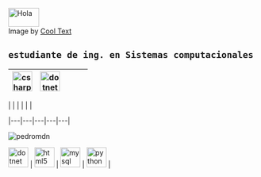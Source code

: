 <a href="https://cooltext.com"><img src="https://images.cooltext.com/5466345.png" width="62" height="38" alt="Hola" /></a>
<br />Image by <a href="https://cooltext.com">Cool Text <a href="https://cooltext.com/Edit-Logo?LogoID=3636097667"></a>
## `estudiante de ing. en Sistemas computacionales`

| <img src="https://devicons.github.io/devicon/devicon.git/icons/csharp/csharp-original.svg" alt="csharp" width="40" height="40"/>  | <img src="https://devicons.github.io/devicon/devicon.git/icons/dot-net/dot-net-original-wordmark.svg" alt="dotnet" width="40" height="40"/>   |   |   |   |
|---|---|---|---|---|

|   | | | | | 

|---|---|---|---|---|

<p align="left"> <img src="https://komarev.com/ghpvc/?username=pedromdn" alt="pedromdn" /> </p>
<img src="https://devicons.github.io/devicon/devicon.git/icons/dot-net/dot-net-original-wordmark.svg" alt="dotnet" width="40" height="40"/>   | 
<img src="https://devicons.github.io/devicon/devicon.git/icons/html5/html5-original-wordmark.svg" alt="html5" width="40" height="40"/>   |  
<img src="https://devicons.github.io/devicon/devicon.git/icons/mysql/mysql-original-wordmark.svg" alt="mysql" width="40" height="40"/>  | 
<img src="https://devicons.github.io/devicon/devicon.git/icons/python/python-original.svg" alt="python" width="40" height="40"/>  |
